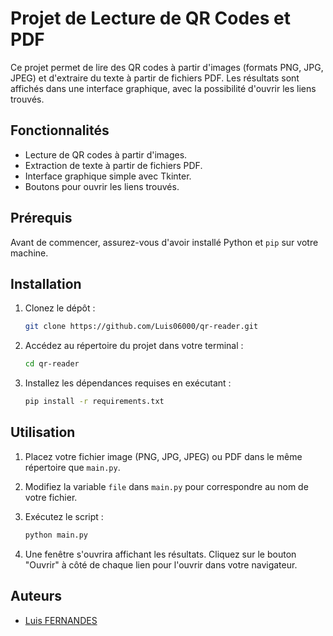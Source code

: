 # Projet de Lecture de QR Codes et PDF

Ce projet permet de lire des QR codes à partir d'images (formats PNG, JPG, JPEG) et d'extraire du texte à partir de fichiers PDF. Les résultats sont affichés dans une interface graphique, avec la possibilité d'ouvrir les liens trouvés.

## Fonctionnalités

- Lecture de QR codes à partir d'images.
- Extraction de texte à partir de fichiers PDF.
- Interface graphique simple avec Tkinter.
- Boutons pour ouvrir les liens trouvés.

## Prérequis

Avant de commencer, assurez-vous d'avoir installé Python et `pip` sur votre machine.

## Installation

1. Clonez le dépôt :
    ```bash
    git clone https://github.com/Luis06000/qr-reader.git
    ```

2. Accédez au répertoire du projet dans votre terminal :
    ```bash
    cd qr-reader
    ```

3. Installez les dépendances requises en exécutant :

   ```bash
   pip install -r requirements.txt
   ```

## Utilisation

1. Placez votre fichier image (PNG, JPG, JPEG) ou PDF dans le même répertoire que `main.py`.
2. Modifiez la variable `file` dans `main.py` pour correspondre au nom de votre fichier.
3. Exécutez le script :

   ```bash
   python main.py
   ```

4. Une fenêtre s'ouvrira affichant les résultats. Cliquez sur le bouton "Ouvrir" à côté de chaque lien pour l'ouvrir dans votre navigateur.

## Auteurs

- [Luis FERNANDES](https://github.com/Luis06000)
